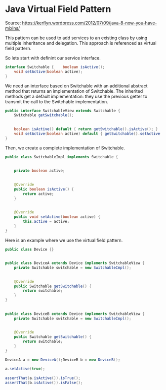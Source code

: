 Java Virtual Field Pattern 
==============================

Source: https://kerflyn.wordpress.com/2012/07/09/java-8-now-you-have-mixins/

This pattern can be used to add services to an existing class by using 
multiple inheritance and delegation. This approach is referenced as 
virtual field pattern.

So lets start with definint our service interface.

```java
interface Switchable {    boolean isActive();
    void setActive(boolean active);
}
```

We need an interface based on Switchable with an additional abstract 
method that returns an implementation of Switchable. 
The inherited methods get a default implementation: they use the 
previous getter to transmit the call to the Switchable implementation.



```java
public interface SwitchableView extends Switchable {
    Switchable getSwitchable();
 
 
    boolean isActive() default { return getSwitchable().isActive(); }
    void setActive(boolean active) default { getSwitchable().setActive(active); }
}
```

Then, we create a complete implementation of Switchable.

```java
public class SwitchableImpl implements Switchable {
 
 
    private boolean active;
 
 
    @Override
    public boolean isActive() {
        return active;
    }
 
 
    @Override
    public void setActive(boolean active) {
        this.active = active;
    }
}
```

Here is an example where we use the virtual field pattern.

```java
public class Device {}
 
 
public class DeviceA extends Device implements SwitchableView {
    private Switchable switchable = new SwitchableImpl();
 
 
    @Override
    public Switchable getSwitchable() {
        return switchable;
    }
}
 
 
public class DeviceB extends Device implements SwitchableView {
    private Switchable switchable = new SwitchableImpl();
 
 
    @Override
    public Switchable getSwitchable() {
        return switchable;
    }
}
```

```java
DeviceA a = new DeviceA();DeviceB b = new DeviceB();
 
a.setActive(true);
 
assertThat(a.isActive()).isTrue();
assertThat(b.isActive()).isFalse();
```
